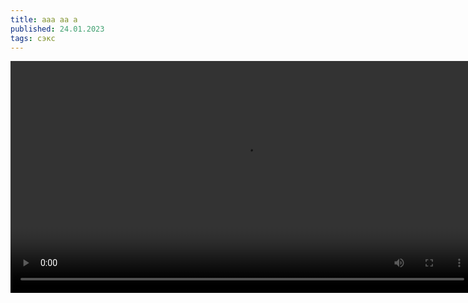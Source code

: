 ```yaml
---
title: ааа аа а
published: 24.01.2023
tags: сэкс
---
```

<video controls width="742px">
<source src="/content/WhatsApp Video 2023-01-24 at 16.48.38.mp4" preload="metadata">
</video>

